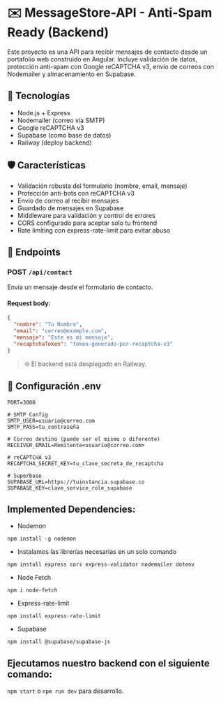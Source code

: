 # ✉️ MessageStore-API - Anti-Spam Ready (Backend)

Este proyecto es una API para recibir mensajes de contacto desde un portafolio web construido en Angular. Incluye validación de datos, protección anti-spam con Google reCAPTCHA v3, envío de correos con Nodemailer y almacenamiento en Supabase.

## 🚀 Tecnologías

- Node.js + Express
- Nodemailer (correo vía SMTP)
- Google reCAPTCHA v3
- Supabase (como base de datos)
- Railway (deploy backend)

## 🛡️ Características

- Validación robusta del formulario (nombre, email, mensaje)
- Protección anti-bots con reCAPTCHA v3
- Envío de correo al recibir mensajes
- Guardado de mensajes en Supabase
- Middleware para validación y control de errores
- CORS configurado para aceptar solo tu frontend
- Rate limiting con express-rate-limit para evitar abuso

## 🧪 Endpoints

### POST `/api/contact`

Envía un mensaje desde el formulario de contacto.

#### Request body:

```json
{
  "nombre": "Tu Nombre",
  "email": "correo@example.com",
  "mensaje": "Este es mi mensaje",
  "recaptchaToken": "token-generado-por-recaptcha-v3"
}
```

> 🌐 El backend está desplegado en Railway.

## 🧭 Configuración .env

```env
PORT=3000

# SMTP Config
SMTP_USER=usuario@correo.com
SMTP_PASS=tu_contraseña

# Correo destino (puede ser el mismo o diferente)
RECEIVER_EMAIL=Remitente<usuario@correo.com>

# reCAPTCHA v3
RECAPTCHA_SECRET_KEY=tu_clave_secreta_de_recaptcha

# Superbase
SUPABASE_URL=https://tuinstancia.supabase.co
SUPABASE_KEY=clave_service_role_supabase
```

## Implemented Dependencies:
* Nodemon
```
npm install -g nodemon
```
* Instalamos las librerías necesarias en un solo comando
```
npm install express cors express-validator nodemailer dotenv
```
* Node Fetch
```
npm i node-fetch
```
* Express-rate-limit
```
npm install express-rate-limit
```
* Supabase
```
npm install @supabase/supabase-js
```

## Ejecutamos nuestro backend con el siguiente comando:
`npm start` o `npm run dev` para desarrollo.